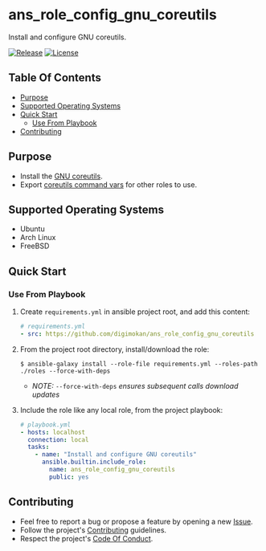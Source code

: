 # ans_role_config_gnu_coreutils

Install and configure GNU coreutils.

[![Release](https://img.shields.io/github/release/digimokan/ans_role_config_gnu_coreutils.svg?label=release)](https://github.com/digimokan/ans_role_config_gnu_coreutils/releases/latest "Latest Release Notes")
[![License](https://img.shields.io/badge/license-MIT-blue.svg?label=license)](LICENSE.md "Project License")

## Table Of Contents

* [Purpose](#purpose)
* [Supported Operating Systems](#supported-operating-systems)
* [Quick Start](#quick-start)
    * [Use From Playbook](#use-from-playbook)
* [Contributing](#contributing)

## Purpose

* Install the [GNU coreutils](https://www.maizure.org/projects/decoded-gnu-coreutils/).
* Export [coreutils command vars](../tasks/export_vars/linux/main.yml) for other
  roles to use.

## Supported Operating Systems

* Ubuntu
* Arch Linux
* FreeBSD

## Quick Start

### Use From Playbook

1. Create `requirements.yml` in ansible project root, and add this content:

   ```yaml
   # requirements.yml
   - src: https://github.com/digimokan/ans_role_config_gnu_coreutils
   ```

2. From the project root directory, install/download the role:

   ```shell
   $ ansible-galaxy install --role-file requirements.yml --roles-path ./roles --force-with-deps
   ```

   * _NOTE:_ `--force-with-deps` _ensures subsequent calls download updates_

3. Include the role like any local role, from the project playbook:

   ```yaml
   # playbook.yml
   - hosts: localhost
     connection: local
     tasks:
       - name: "Install and configure GNU coreutils"
         ansible.builtin.include_role:
           name: ans_role_config_gnu_coreutils
           public: yes
   ```

## Contributing

* Feel free to report a bug or propose a feature by opening a new
  [Issue](https://github.com/digimokan/ans_role_config_gnu_coreutils/issues).
* Follow the project's [Contributing](CONTRIBUTING.md) guidelines.
* Respect the project's [Code Of Conduct](CODE_OF_CONDUCT.md).

